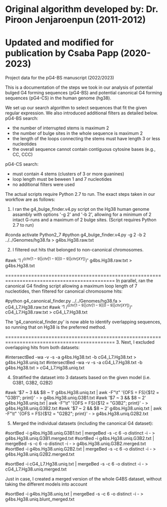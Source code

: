 # Original algorithm developed by: Dr. Piroon Jenjaroenpun (2011-2012)
# Updated and modified for publication by Csaba Papp (2020-2023)
Project data for the pG4-BS manuscript (2022/2023)

This is a documentation of the steps we took in our analysis of potential bulged G4 forming sequences (pG4-BS) and potential canonical G4 forming sequences (pG4-CS) in the human genome (hg38). 

We set up our search algorithm to select sequences that fit the given regular expression. We also introduced additional filters as detailed below. 
pG4-BS search: 
- the number of interrupted stems is maximum 2
- the number of bulge sites in the whole sequence is maximum 2
- the length of the loops connecting the stems must have length 3 or less nucleotides
- the overall sequence cannot contain contiguous cytosine bases (e.g., CC, CCC)

pG4-CS search:
- must contain 4 stems (clusters of 3 or more guanines)
- loop length must be beween 1 and 7 nucleotides
- no additional filters were used

The actual scripts require Python 2.7 to run.
The exact steps taken in our workflow are as follows:

1. I ran the g4_bulge_finder.v4.py script on the Hg38 human genome assambly with options '-g 2' and 
'-b 2', allowing for a minimum of 2 intact G-runs and a maximum of 2 bulge sites. 
(Script requires Python 2.7 to run)

#conda activate Python2_7
#python g4_bulge_finder.v4.py -g 2 -b 2 ../../Genomes/hg38.fa > g4bs.Hg38.raw.txt

2. I filtered out hits that belonged to non-canonical chromosomes. 

#awk '$1 ~ /^(chr[1-9]|chr[1-9][0-9]|chr[XY])$/' g4bs.Hg38.raw.txt > g4bs.Hg38.txt

============================================================================================
In parallel, ran the canonical G4 finding script allowing a maximum loop length of 7 nucleotides, then
filtered for canonical chromosome hits:

#python g4_canonical_finder.py ../../Genomes/hg38.fa > cG4_L7.Hg38.raw.txt
#awk '$1 ~ /^(chr[1-9]|chr[1-9][0-9]|chr[XY])$/' cG4_L7.Hg38.raw.txt > cG4_L7.Hg38.txt

The 'g4_canonical_finder.py' is now able to identify overlapping sequences, so running that on Hg38 is the preferred method.

============================================================================================
3. Next, I excluded overlapping hits from both datasets: 

#intersectBed -wa -v -s -a g4bs.Hg38.txt -b cG4_L7.Hg38.txt > g4bs.Hg38.uniq.txt
#intersectBed -wa -v -s -a cG4_L7.Hg38.txt -b g4bs.Hg38.txt > cG4_L7.Hg38.uniq.txt

4. Stratified the dataset into 3 datasets based on the given model (i.e. G3B1, G3B2, G2B2)

#awk '$7 ~ 3 && $8 ~ 1' g4bs.Hg38.uniq.txt | awk -F"\t" '{OFS = FS}{$12 = "G3B1"; print}' - > g4bs.Hg38.uniq.G3B1.txt
#awk '$7 ~ 3 && $8 ~ 2' g4bs.Hg38.uniq.txt | awk -F"\t" '{OFS = FS}{$12 = "G3B2"; print}' - > g4bs.Hg38.uniq.G3B2.txt
#awk '$7 ~ 2 && $8 ~ 2' g4bs.Hg38.uniq.txt | awk -F"\t" '{OFS = FS}{$12 = "G2B2"; print}' - > g4bs.Hg38.uniq.G2B2.txt

5. Merged the individual datasets (including the canonical G4 dataset):

#sortBed -i g4bs.Hg38.uniq.G3B1.txt | mergeBed -s -c 6 -o distinct -i - > g4bs.Hg38.uniq.G3B1.merged.txt
#sortBed -i g4bs.Hg38.uniq.G3B2.txt | mergeBed -s -c 6 -o distinct -i - > g4bs.Hg38.uniq.G3B2.merged.txt
#sortBed -i g4bs.Hg38.uniq.G2B2.txt | mergeBed -s -c 6 -o distinct -i - > g4bs.Hg38.uniq.G2B2.merged.txt

#sortBed -i cG4_L7.Hg38.uniq.txt | mergeBed -s -c 6 -o distinct -i - > cG4_L7.Hg38.uniq.merged.txt

Just in case, I created a merged version of the whole G4BS dataset, without taking the different models into account

#sortBed -i g4bs.Hg38.uniq.txt | mergeBed -s -c 6 -o distinct -i - > g4bs.Hg38.uniq.blunt_merged.txt 
